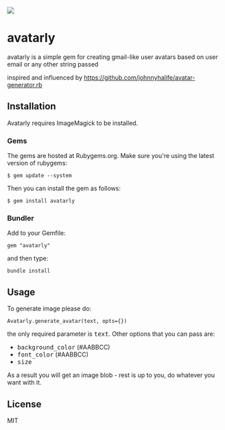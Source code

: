 ![](http://f.cl.ly/items/0M3L273P2r2l0A3L052M/avatars.png)

# avatarly

avatarly is a simple gem for creating gmail-like user avatars based on user email or any other string passed

inspired and influenced by https://github.com/johnnyhalife/avatar-generator.rb

## Installation

Avatarly requires ImageMagick to be installed.

### Gems

The gems are hosted at Rubygems.org. Make sure you're using the latest version of rubygems:

    $ gem update --system

Then you can install the gem as follows:

    $ gem install avatarly

### Bundler

Add to your Gemfile:

    gem "avatarly"

and then type:

    bundle install

## Usage

To generate image please do:

    Avatarly.generate_avatar(text, opts={})

the only required parameter is <tt>text</tt>. Other options that you can pass are:

* <tt>background_color</tt> (#AABBCC)
* <tt>font_color</tt> (#AABBCC)
* <tt>size</tt>

As a result you will get an image blob - rest is up to you, do whatever you want with it.

## License

MIT
